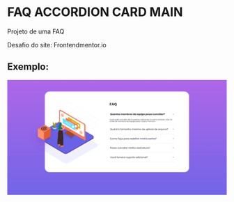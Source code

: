 # FAQ ACCORDION CARD MAIN

Projeto de uma FAQ




Desafio do site: Frontendmentor.io



## Exemplo:

![Order summary component](./faq.png)

